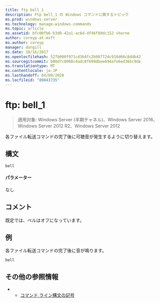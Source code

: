 ```yaml
---
title: ftp bell_1
description: Ftp bell_1 の Windows コマンドに関するトピック
ms.prod: windows-server
ms.technology: manage-windows-commands
ms.topic: article
ms.assetid: bfc00fb6-b3d0-42a1-ac6d-df46f89dc152 vhorne
author: coreyp-at-msft
ms.author: coreyp
manager: dongill
ms.date: 10/16/2017
ms.openlocfilehash: 527b000f971cd3b4fc2b98772dc918d66c8d4b42
ms.sourcegitcommit: b00d7c8968c4adc8f699dbee694afe6ed36bc9de
ms.translationtype: MT
ms.contentlocale: ja-JP
ms.lasthandoff: 04/08/2020
ms.locfileid: "80843735"
---
```

# <a name="ftp-bell_1"></a>ftp: bell_1

>適用対象: Windows Server (半期チャネル)、Windows Server 2016、Windows Server 2012 R2、Windows Server 2012

各ファイル転送コマンドの完了後に可聴音が発生するように切り替えます。   
## <a name="syntax"></a>構文  
```  
bell  
```  
#### <a name="parameters"></a>パラメーター  
なし  
## <a name="remarks"></a>コメント  
既定では、ベルはオフになっています。  
## <a name="examples"></a><a name=BKMK_Examples></a>例  
各ファイル転送コマンドの完了後に音が鳴ります。  
```  
bell  
```  
## <a name="additional-references"></a>その他の参照情報  
-   - [コマンド ライン構文の記号](command-line-syntax-key.md)  
